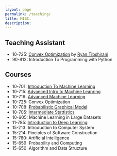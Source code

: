 ```yaml
---
layout: page
permalink: /teaching/
title: MISC.
description: 
---
```


## Teaching Assistant 
* 10-725: [Convex Optimization](https://www.stat.cmu.edu/~ryantibs/convexopt/) by [Ryan Tibshirani](http://www.stat.cmu.edu/~ryantibs/) 
* 90-812: Introduction To Programming with Python


## Courses
* 10-701: [Introduction To Machine Learning]()
* 10-715: [Advanced Intro to Machine Leanring](http://www.cs.cmu.edu/~nihars/teaching/10715-Fa19/index.html)
* 10-716: [Advanced Machine Learning](http://www.cs.cmu.edu/~pradeepr/716/) 
* 10-725: Convex Optimization 
* 10-708: [Probabilistic Graphical Model](https://sailinglab.github.io/pgm-spring-2019/)
* 10-705: [Intermediate Stattistics](http://www.stat.cmu.edu/~siva/705/main.html)
* 10-605: Machine Learning in Large Datasets
* 11-785: [Introduction to Deep Learning](http://deeplearning.cs.cmu.edu/) 
* 15-213: Introduction to Computer System
* 15-214: Pinciples of Software Construction
* 15-780: Artificial Intelligence
* 15-659: Probability and Computing
* 15-650: Algorithm and Data Structure
